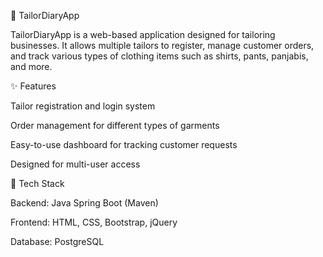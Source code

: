 🧵 TailorDiaryApp

TailorDiaryApp is a web-based application designed for tailoring businesses. It allows multiple tailors to register, manage customer orders, and track various types of clothing items such as shirts, pants, panjabis, and more.

✨ Features

Tailor registration and login system

Order management for different types of garments

Easy-to-use dashboard for tracking customer requests

Designed for multi-user access

🔧 Tech Stack

Backend: Java Spring Boot (Maven)

Frontend: HTML, CSS, Bootstrap, jQuery

Database: PostgreSQL
